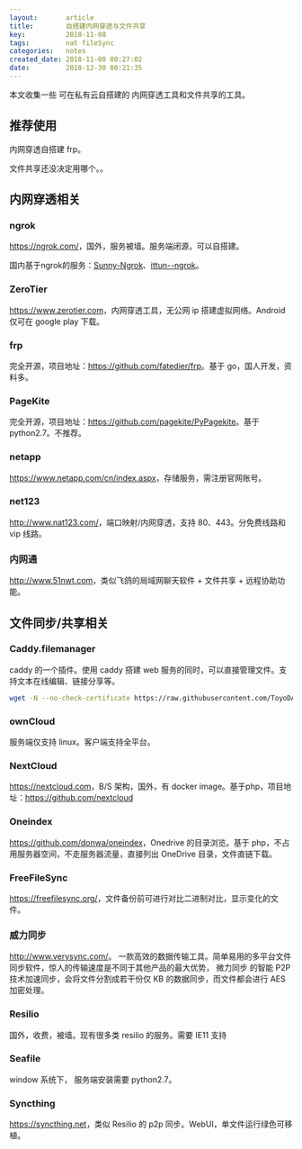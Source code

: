 ```yaml
---
layout:       article
title:        自搭建内网穿透与文件共享
key:          2018-11-08
tags:         nat fileSync
categories:   notes
created_date: 2018-11-08 00:27:02
date:         2018-12-30 00:21:35
---
```


本文收集一些 可在私有云自搭建的 内网穿透工具和文件共享的工具。

<!--more-->

## 推荐使用

内网穿透自搭建 frp。

文件共享还没决定用哪个。。

## 内网穿透相关

### ngrok

<https://ngrok.com/>，国外，服务被墙。服务端闭源，可以自搭建。

国内基于ngrok的服务：[Sunny-Ngrok](https://www.ngrok.cc/)、[ittun--ngrok](https://www.ittun.com/)。

### ZeroTier

<https://www.zerotier.com>，内网穿透工具，无公网 ip 搭建虚拟网络。Android 仅可在 google play 下载。

### frp

完全开源，项目地址：<https://github.com/fatedier/frp>。基于 go，国人开发，资料多。

### PageKite

完全开源，项目地址：<https://github.com/pagekite/PyPagekite>。基于 python2.7。不推荐。

### netapp

<https://www.netapp.com/cn/index.aspx>，存储服务，需注册官网账号。

### net123

<http://www.nat123.com/>，端口映射/内网穿透，支持 80、443。分免费线路和 vip 线路。

### 内网通

<http://www.51nwt.com>，类似飞鸽的局域网聊天软件 + 文件共享 + 远程协助功能。



## 文件同步/共享相关

### Caddy.filemanager

caddy 的一个插件。使用 caddy 搭建 web 服务的同时，可以直接管理文件。支持文本在线编辑、链接分享等。

```sh
wget -N --no-check-certificate https://raw.githubusercontent.com/ToyoDAdoubi/doubi/master/caddy_install.sh && chmod +x caddy_install.sh && bash caddy_install.sh install http.filemanager,tls.dns.cloudflare
```



### ownCloud 

服务端仅支持 linux。客户端支持全平台。

### NextCloud

<https://nextcloud.com>，B/S 架构，国外，有 docker image。基于php，项目地址：<https://github.com/nextcloud>

### Oneindex

<https://github.com/donwa/oneindex>，Onedrive 的目录浏览。基于 php，不占用服务器空间，不走服务器流量，直接列出 OneDrive 目录，文件直链下载。

### FreeFileSync

<https://freefilesync.org/>，文件备份前可进行对比二进制对比，显示变化的文件。

### 威力同步

<http://www.verysync.com/>。 一款高效的数据传输工具。简单易用的多平台文件同步软件，惊人的传输速度是不同于其他产品的最大优势， 微力同步 的智能 P2P 技术加速同步，会将文件分割成若干份仅 KB 的数据同步，而文件都会进行 AES 加密处理。

### Resilio

国外，收费，被墙。现有很多类 resilio 的服务。需要 IE11 支持

### Seafile

window 系统下， 服务端安装需要 python2.7。



### Syncthing

<https://syncthing.net>，类似 Resilio 的 p2p 同步。WebUI，单文件运行绿色可移植。

  